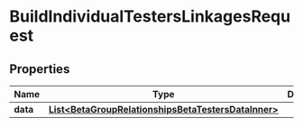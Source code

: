 

# BuildIndividualTestersLinkagesRequest


## Properties

| Name | Type | Description | Notes |
|------------ | ------------- | ------------- | -------------|
|**data** | [**List&lt;BetaGroupRelationshipsBetaTestersDataInner&gt;**](BetaGroupRelationshipsBetaTestersDataInner.md) |  |  |



